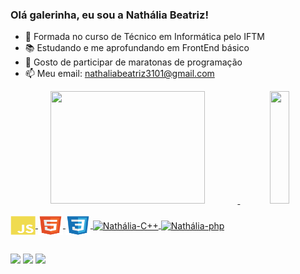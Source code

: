 ### Olá galerinha, eu sou a Nathália Beatriz!

- 🏫 Formada no curso de Técnico em Informática pelo IFTM
- 📚 Estudando e me aprofundando em FrontEnd básico
- 💖 Gosto de participar de maratonas de programação
- 📫 Meu email: nathaliabeatriz3101@gmail.com

<div align="center">
  <a href="https://github.com/nathaliabeatriz">
  <img height="180em" width="70%" src="https://github-readme-stats.vercel.app/api?username=nathaliabeatriz&show_icons=true&theme=radical&include_all_commits=true&count_private=true"/>
  <img height="180em" width="25%" src="https://github-readme-stats.vercel.app/api/top-langs/?username=nathaliabeatriz&layout=compact&langs_count=7&theme=radical"/>
</div>
  
<div style="display: inline_block"><br>
  <img align="center" alt="Nathália-Js" height="30" width="40" src="https://raw.githubusercontent.com/devicons/devicon/master/icons/javascript/javascript-plain.svg">
  <img align="center" alt="Nathália-HTML" height="30" width="40" src="https://raw.githubusercontent.com/devicons/devicon/master/icons/html5/html5-original.svg">
  <img align="center" alt="Nathália-CSS" height="30" width="40" src="https://raw.githubusercontent.com/devicons/devicon/master/icons/css3/css3-original.svg">
  <img align="center" alt="Nathália-C++" height="30" width="40" src="https://cdn.jsdelivr.net/gh/devicons/devicon/icons/cplusplus/cplusplus-original.svg">
  <img align="center" alt="Nathália-php" height="30" width="40" src="https://cdn.jsdelivr.net/gh/devicons/devicon/icons/php/php-plain.svg">
</div>
  
  ##
  
 <div> 
  <a href="https://instagram.com/nathalialeonell" target="_blank"><img src="https://img.shields.io/badge/-Instagram-%23E4405F?style=for-the-badge&logo=instagram&logoColor=white" target="_blank"></a>
  <a href = "mailto:nathaliabeatriz@gmail.com"><img src="https://img.shields.io/badge/-Gmail-%23333?style=for-the-badge&logo=gmail&logoColor=white" target="_blank"></a>
  <a href="#" target="_blank"><img src="https://img.shields.io/badge/-LinkedIn-%230077B5?style=for-the-badge&logo=linkedin&logoColor=white" target="_blank"></a> 
</div>

